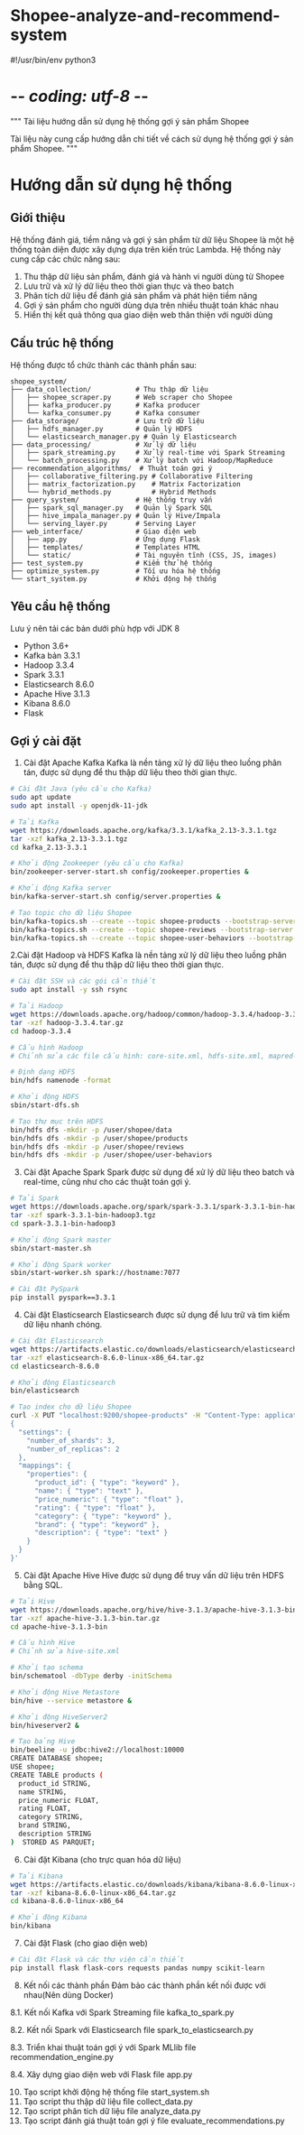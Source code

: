 # Shopee-analyze-and-recommend-system
#!/usr/bin/env python3
# -*- coding: utf-8 -*-

"""
Tài liệu hướng dẫn sử dụng hệ thống gợi ý sản phẩm Shopee

Tài liệu này cung cấp hướng dẫn chi tiết về cách sử dụng hệ thống gợi ý sản phẩm Shopee.
"""

# Hướng dẫn sử dụng hệ thống

## Giới thiệu

Hệ thống đánh giá, tiềm năng và gợi ý sản phẩm từ dữ liệu Shopee là một hệ thống toàn diện được xây dựng dựa trên kiến trúc Lambda. Hệ thống này cung cấp các chức năng sau:

1. Thu thập dữ liệu sản phẩm, đánh giá và hành vi người dùng từ Shopee
2. Lưu trữ và xử lý dữ liệu theo thời gian thực và theo batch
3. Phân tích dữ liệu để đánh giá sản phẩm và phát hiện tiềm năng
4. Gợi ý sản phẩm cho người dùng dựa trên nhiều thuật toán khác nhau
5. Hiển thị kết quả thông qua giao diện web thân thiện với người dùng

## Cấu trúc hệ thống

Hệ thống được tổ chức thành các thành phần sau:

```
shopee_system/
├── data_collection/           # Thu thập dữ liệu
│   ├── shopee_scraper.py      # Web scraper cho Shopee
│   ├── kafka_producer.py      # Kafka producer
│   └── kafka_consumer.py      # Kafka consumer
├── data_storage/              # Lưu trữ dữ liệu
│   ├── hdfs_manager.py        # Quản lý HDFS
│   └── elasticsearch_manager.py # Quản lý Elasticsearch
├── data_processing/           # Xử lý dữ liệu
│   ├── spark_streaming.py     # Xử lý real-time với Spark Streaming
│   └── batch_processing.py    # Xử lý batch với Hadoop/MapReduce
├── recommendation_algorithms/  # Thuật toán gợi ý
│   ├── collaborative_filtering.py # Collaborative Filtering
│   ├── matrix_factorization.py    # Matrix Factorization
│   └── hybrid_methods.py          # Hybrid Methods
├── query_system/              # Hệ thống truy vấn
│   ├── spark_sql_manager.py   # Quản lý Spark SQL
│   ├── hive_impala_manager.py # Quản lý Hive/Impala
│   └── serving_layer.py       # Serving Layer
├── web_interface/             # Giao diện web
│   ├── app.py                 # Ứng dụng Flask
│   ├── templates/             # Templates HTML
│   └── static/                # Tài nguyên tĩnh (CSS, JS, images)
├── test_system.py             # Kiểm thử hệ thống
├── optimize_system.py         # Tối ưu hóa hệ thống
└── start_system.py            # Khởi động hệ thống
```

## Yêu cầu hệ thống
Lưu ý nên tải các bản dưới phù hợp với JDK 8
- Python 3.6+
- Kafka bản 3.3.1
- Hadoop 3.3.4
- Spark 3.3.1
- Elasticsearch 8.6.0
- Apache Hive 3.1.3
- Kibana 8.6.0
- Flask

## Gợi ý cài đặt

1. Cài đặt Apache Kafka
Kafka là nền tảng xử lý dữ liệu theo luồng phân tán, được sử dụng để thu thập dữ liệu theo thời gian thực.
```bash
# Cài đặt Java (yêu cầu cho Kafka)
sudo apt update
sudo apt install -y openjdk-11-jdk

# Tải Kafka
wget https://downloads.apache.org/kafka/3.3.1/kafka_2.13-3.3.1.tgz
tar -xzf kafka_2.13-3.3.1.tgz
cd kafka_2.13-3.3.1

# Khởi động Zookeeper (yêu cầu cho Kafka) 
bin/zookeeper-server-start.sh config/zookeeper.properties &

# Khởi động Kafka server
bin/kafka-server-start.sh config/server.properties &

# Tạo topic cho dữ liệu Shopee
bin/kafka-topics.sh --create --topic shopee-products --bootstrap-server localhost:9092
bin/kafka-topics.sh --create --topic shopee-reviews --bootstrap-server localhost:9092
bin/kafka-topics.sh --create --topic shopee-user-behaviors --bootstrap-server localhost:9092
```

2.Cài đặt Hadoop và HDFS
Kafka là nền tảng xử lý dữ liệu theo luồng phân tán, được sử dụng để thu thập dữ liệu theo thời gian thực.
```bash
# Cài đặt SSH và các gói cần thiết
sudo apt install -y ssh rsync

# Tải Hadoop
wget https://downloads.apache.org/hadoop/common/hadoop-3.3.4/hadoop-3.3.4.tar.gz
tar -xzf hadoop-3.3.4.tar.gz
cd hadoop-3.3.4

# Cấu hình Hadoop
# Chỉnh sửa các file cấu hình: core-site.xml, hdfs-site.xml, mapred-site.xml, yarn-site.xml

# Định dạng HDFS
bin/hdfs namenode -format

# Khởi động HDFS
sbin/start-dfs.sh

# Tạo thư mục trên HDFS
bin/hdfs dfs -mkdir -p /user/shopee/data
bin/hdfs dfs -mkdir -p /user/shopee/products
bin/hdfs dfs -mkdir -p /user/shopee/reviews
bin/hdfs dfs -mkdir -p /user/shopee/user-behaviors
```
3. Cài đặt Apache Spark
Spark được sử dụng để xử lý dữ liệu theo batch và real-time, cũng như cho các thuật toán gợi ý.
```bash
# Tải Spark
wget https://downloads.apache.org/spark/spark-3.3.1/spark-3.3.1-bin-hadoop3.tgz
tar -xzf spark-3.3.1-bin-hadoop3.tgz
cd spark-3.3.1-bin-hadoop3

# Khởi động Spark master
sbin/start-master.sh

# Khởi động Spark worker
sbin/start-worker.sh spark://hostname:7077

# Cài đặt PySpark
pip install pyspark==3.3.1

```
4. Cài đặt Elasticsearch
Elasticsearch được sử dụng để lưu trữ và tìm kiếm dữ liệu nhanh chóng.
```bash
# Cài đặt Elasticsearch
wget https://artifacts.elastic.co/downloads/elasticsearch/elasticsearch-8.6.0-linux-x86_64.tar.gz
tar -xzf elasticsearch-8.6.0-linux-x86_64.tar.gz
cd elasticsearch-8.6.0

# Khởi động Elasticsearch
bin/elasticsearch

# Tạo index cho dữ liệu Shopee
curl -X PUT "localhost:9200/shopee-products" -H "Content-Type: application/json" -d'
{
  "settings": {
    "number_of_shards": 3,
    "number_of_replicas": 2
  },
  "mappings": {
    "properties": {
      "product_id": { "type": "keyword" },
      "name": { "type": "text" },
      "price_numeric": { "type": "float" },
      "rating": { "type": "float" },
      "category": { "type": "keyword" },
      "brand": { "type": "keyword" },
      "description": { "type": "text" }
    }
  }
}'

```

5. Cài đặt Apache Hive
Hive được sử dụng để truy vấn dữ liệu trên HDFS bằng SQL.
```bash
# Tải Hive
wget https://downloads.apache.org/hive/hive-3.1.3/apache-hive-3.1.3-bin.tar.gz
tar -xzf apache-hive-3.1.3-bin.tar.gz
cd apache-hive-3.1.3-bin

# Cấu hình Hive
# Chỉnh sửa hive-site.xml

# Khởi tạo schema
bin/schematool -dbType derby -initSchema

# Khởi động Hive Metastore
bin/hive --service metastore &

# Khởi động HiveServer2
bin/hiveserver2 &

# Tạo bảng Hive
bin/beeline -u jdbc:hive2://localhost:10000
CREATE DATABASE shopee;
USE shopee;
CREATE TABLE products (
  product_id STRING,
  name STRING,
  price_numeric FLOAT,
  rating FLOAT,
  category STRING,
  brand STRING,
  description STRING
)  STORED AS PARQUET;

```
6. Cài đặt Kibana (cho trực quan hóa dữ liệu)
```bash
# Tải Kibana
wget https://artifacts.elastic.co/downloads/kibana/kibana-8.6.0-linux-x86_64.tar.gz
tar -xzf kibana-8.6.0-linux-x86_64.tar.gz
cd kibana-8.6.0-linux-x86_64

# Khởi động Kibana
bin/kibana

```
7. Cài đặt Flask (cho giao diện web)
```bash
# Cài đặt Flask và các thư viện cần thiết
pip install flask flask-cors requests pandas numpy scikit-learn

```
8. Kết nối các thành phần
Đảm bảo các thành phần kết nối được với nhau(Nên dùng Docker)

8.1. Kết nối Kafka với Spark Streaming
   file kafka_to_spark.py
   
8.2. Kết nối Spark với Elasticsearch
   file spark_to_elasticsearch.py
   
8.3. Triển khai thuật toán gợi ý với Spark MLlib
   file recommendation_engine.py
   
8.4. Xây dựng giao diện web với Flask
   file app.py
   
10. Tạo script khởi động hệ thống
    file start_system.sh
11. Tạo script thu thập dữ liệu
    file collect_data.py
12. Tạo script phân tích dữ liệu
    file analyze_data.py
13. Tạo script đánh giá thuật toán gợi ý
    file evaluate_recommendations.py
